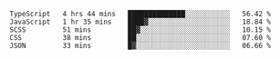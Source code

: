 <!--START_SECTION:waka-->

```text
TypeScript   4 hrs 44 mins   ██████████████░░░░░░░░░░░   56.42 %
JavaScript   1 hr 35 mins    ████▓░░░░░░░░░░░░░░░░░░░░   18.84 %
SCSS         51 mins         ██▓░░░░░░░░░░░░░░░░░░░░░░   10.15 %
CSS          38 mins         ██░░░░░░░░░░░░░░░░░░░░░░░   07.60 %
JSON         33 mins         █▓░░░░░░░░░░░░░░░░░░░░░░░   06.66 %
```

<!--END_SECTION:waka-->


<!--
**Leorio21/Leorio21** is a ✨ _special_ ✨ repository because its `README.md` (this file) appears on your GitHub profile.

Here are some ideas to get you started:

- 🔭 I’m currently working on ...
- 🌱 I’m currently learning ...
- 👯 I’m looking to collaborate on ...
- 🤔 I’m looking for help with ...
- 💬 Ask me about ...
- 📫 How to reach me: ...
- 😄 Pronouns: ...
- ⚡ Fun fact: ...
-->
